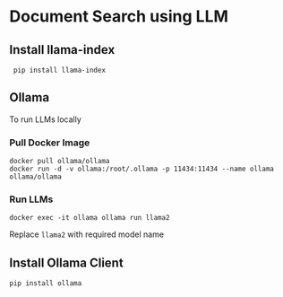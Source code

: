 # Document Search using LLM

## Install llama-index 
```commandline
 pip install llama-index 
```
## Ollama
To run LLMs locally

### Pull Docker Image
```commandline
docker pull ollama/ollama
docker run -d -v ollama:/root/.ollama -p 11434:11434 --name ollama ollama/ollama
```
### Run LLMs
```commandline
docker exec -it ollama ollama run llama2
```
Replace `llama2` with required model name

## Install Ollama Client
```commandline
pip install ollama
```






